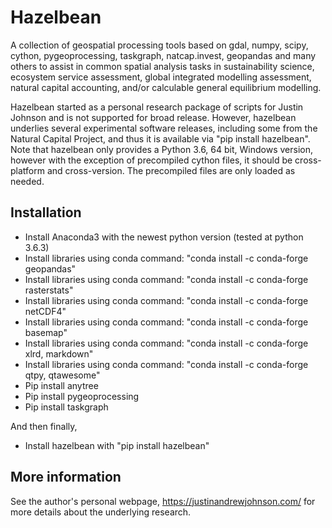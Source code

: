# Hazelbean
A collection of geospatial processing tools based on gdal, numpy, scipy, cython, pygeoprocessing, taskgraph, natcap.invest, geopandas and many others to assist in common spatial analysis tasks in sustainability science, ecosystem service assessment, global integrated modelling assessment,  natural capital accounting, and/or calculable general equilibrium modelling.

Hazelbean started as a personal research package of scripts for Justin Johnson and is not supported for broad release. However, hazelbean underlies several experimental software releases, including some from the Natural Capital Project, and thus it is available via "pip install hazelbean". Note that hazelbean only provides a Python 3.6, 64 bit, Windows version, however with the exception of precompiled cython files, it should be cross-platform and cross-version. The precompiled files are only loaded as needed.


## Installation

- Install Anaconda3 with the newest python version (tested at python 3.6.3)
- Install libraries using conda command: "conda install -c conda-forge geopandas"
- Install libraries using conda command: "conda install -c conda-forge rasterstats"
- Install libraries using conda command: "conda install -c conda-forge netCDF4"
- Install libraries using conda command: "conda install -c conda-forge basemap"
- Install libraries using conda command: "conda install -c conda-forge xlrd, markdown"
- Install libraries using conda command: "conda install -c conda-forge qtpy, qtawesome"
- Pip install anytree
- Pip install pygeoprocessing
- Pip install taskgraph

And then finally,
- Install hazelbean with "pip install hazelbean"

## More information
See the author's personal webpage, https://justinandrewjohnson.com/ for more details about the underlying research.
